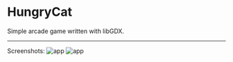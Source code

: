# HungryCat
Simple arcade game written with libGDX.
***********
Screenshots:
![app](https://i.imgur.com/e7TZ2dg.png "Level1")
![app](https://i.imgur.com/QOlLwyv.png "Level3")

